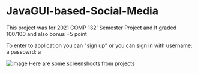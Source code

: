 # JavaGUI-based-Social-Media
This project was for 2021 COMP 132' Semester Project and It graded 100/100 and also bonus +5 point

To enter to application you can "sign up" or you can sign in with username: a passowrd: a

![image](https://github.com/ArdaYeni/JavaGUI-based-Social-Media/assets/91599613/00af5b5f-b65b-4677-af3a-61f39b33628d)
Here are some screenshoots from projects
